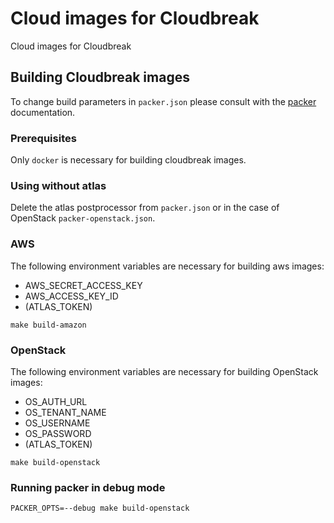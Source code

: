 # Cloud images for Cloudbreak
Cloud images for Cloudbreak

## Building Cloudbreak images

To change build parameters in `packer.json` please consult with the [packer](https://www.packer.io/docs/) documentation.

### Prerequisites

Only `docker` is necessary for building cloudbreak images.

### Using without atlas

Delete the atlas postprocessor from `packer.json` or in the case of OpenStack `packer-openstack.json`.

### AWS

The following environment variables are necessary for building aws images:

* AWS_SECRET_ACCESS_KEY
* AWS_ACCESS_KEY_ID
* (ATLAS_TOKEN)

```
make build-amazon
```

### OpenStack

The following environment variables are necessary for building OpenStack images:

* OS_AUTH_URL
* OS_TENANT_NAME
* OS_USERNAME
* OS_PASSWORD
* (ATLAS_TOKEN)

```
make build-openstack
```

### Running packer in debug mode

```
PACKER_OPTS=--debug make build-openstack
```
